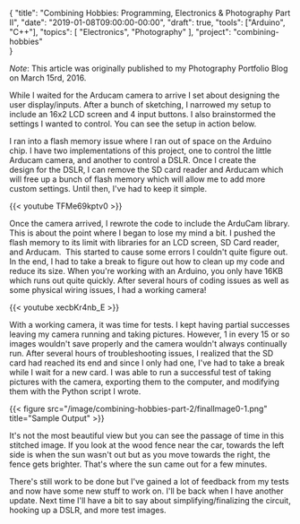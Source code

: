 {
    "title": "Combining Hobbies: Programming, Electronics & Photography Part II",
    "date": "2019-01-08T09:00:00-00:00",
    "draft": true,
    "tools": ["Arduino", "C++"],
    "topics": [
        "Electronics",
        "Photography"
    ],
    "project": "combining-hobbies"  
}

*Note*: This article was originally published to my Photography Portfolio Blog on March 15rd, 2016. 

While I waited for the Arducam camera to arrive I set about designing the user display/inputs. After a bunch of sketching, I narrowed my setup to include an 16x2 LCD screen and 4 input buttons. I also brainstormed the settings I wanted to control. You can see the setup in action below.

<!--more-->

I ran into a flash memory issue where I ran out of space on the Arduino chip. I have two implementations of this project, one to control the little Arducam camera, and another to control a DSLR. Once I create the design for the DSLR, I can remove the SD card reader and Arducam which will free up a bunch of flash memory which will allow me to add more custom settings. Until then, I've had to keep it simple.

{{< youtube TFMe69kptv0 >}}

Once the camera arrived, I rewrote the code to include the ArduCam library. This is about the point where I began to lose my mind a bit. I pushed the flash memory to its limit with libraries for an LCD screen, SD Card reader, and Arducam.  This started to cause some errors I couldn't quite figure out. In the end, I had to take a break to figure out how to clean up my code and reduce its size. When you're working with an Arduino, you only have 16KB which runs out quite quickly. After several hours of coding issues as well as some physical wiring issues, I had a working camera!

{{< youtube xecbKr4nb_E >}}

With a working camera, it was time for tests. I kept having partial successes leaving my camera running and taking pictures. However, 1 in every 15 or so images wouldn't save properly and the camera wouldn't always continually run. After several hours of troubleshooting issues, I realized that the SD card had reached its end and since I only had one, I've had to take a break while I wait for a new card. I was able to run a successful test of taking pictures with the camera, exporting them to the computer, and modifying them with the Python script I wrote.

{{< figure src="/image/combining-hobbies-part-2/finalImage0-1.png" title="Sample Output" >}}

It's not the most beautiful view but you can see the passage of time in this stitched image. If you look at the wood fence near the car, towards the left side is when the sun wasn't out but as you move towards the right, the fence gets brighter. That's where the sun came out for a few minutes.

There's still work to be done but I've gained a lot of feedback from my tests and now have some new stuff to work on. I'll be back when I have another update. Next time I'll have a bit to say about simplifying/finalizing the circuit, hooking up a DSLR, and more test images.